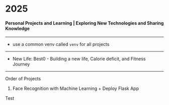 # 2025
#### Personal Projects and Learning | Exploring New Technologies and Sharing Knowledge

---

- use a common venv called `venv` for all projects

--- 

- New Life: Best0 -  Building a new life, Calorie deficit, and Fitness Journey

---
Order of Projects

1. Face Recognition with Machine Learning + Deploy Flask App


Test